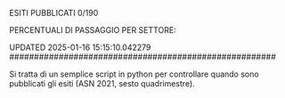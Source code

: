 ESITI PUBBLICATI 0/190 

PERCENTUALI DI PASSAGGIO PER SETTORE:

UPDATED 2025-01-16 15:15:10.042279
###################################################### 

Si tratta di un semplice script in python per controllare quando sono pubblicati gli esiti (ASN 2021, sesto quadrimestre).

